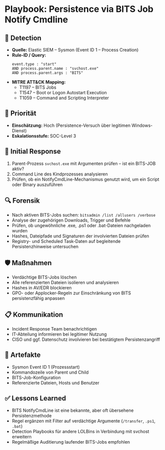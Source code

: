 # Playbook: Persistence via BITS Job Notify Cmdline

## 🧠 Detection
- **Quelle:** Elastic SIEM – Sysmon (Event ID 1 – Process Creation)
- **Rule-ID / Query:**
  ```elasticsearch
  event.type : "start"
  AND process.parent.name : "svchost.exe"
  AND process.parent.args : "BITS"
  ```
- **MITRE ATT&CK Mapping:**  
  - T1197 – BITS Jobs  
  - T1547 – Boot or Logon Autostart Execution  
  - T1059 – Command and Scripting Interpreter

## 📌 Priorität
- **Einschätzung:** Hoch (Persistence-Versuch über legitimen Windows-Dienst)
- **Eskalationsstufe:** SOC-Level 3

## 🚨 Initial Response
1. Parent-Prozess `svchost.exe` mit Argumenten prüfen – ist ein BITS-JOB aktiv?
2. Command Line des Kindprozesses analysieren
3. Prüfen, ob ein NotifyCmdLine-Mechanismus genutzt wird, um ein Script oder Binary auszuführen

## 🔍 Forensik
- Nach aktiven BITS-Jobs suchen: `bitsadmin /list /allusers /verbose`
- Analyse der zugehörigen Downloads, Trigger und Befehle
- Prüfen, ob ungewöhnliche .exe, .ps1 oder .bat-Dateien nachgeladen wurden
- Hashes, Dateipfade und Signaturen der involvierten Dateien prüfen
- Registry- und Scheduled Task-Daten auf begleitende Persistenzhinweise untersuchen

## 🛡️ Maßnahmen
- Verdächtige BITS-Jobs löschen
- Alle referenzierten Dateien isolieren und analysieren
- Hashes in AV/EDR blockieren
- GPO- oder Applocker-Regeln zur Einschränkung von BITS persistenzfähig anpassen

## 📋 Kommunikation
- Incident Response Team benachrichtigen
- IT-Abteilung informieren bei legitimer Nutzung
- CISO und ggf. Datenschutz involvieren bei bestätigtem Persistenzangriff

## 📁 Artefakte
- Sysmon Event ID 1 (Prozessstart)
- Kommandozeile von Parent und Child
- BITS-Job-Konfiguration
- Referenzierte Dateien, Hosts und Benutzer

## ✅ Lessons Learned
- BITS NotifyCmdLine ist eine bekannte, aber oft übersehene Persistenzmethode
- Regel ergänzen mit Filter auf verdächtige Argumente (`/transfer`, `.ps1`, `.bat`)
- Detection Playbooks für andere LOLBins in Verbindung mit svchost erweitern
- Regelmäßige Auditierung laufender BITS-Jobs empfohlen